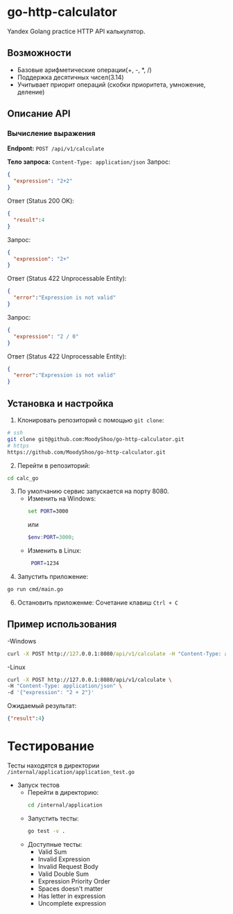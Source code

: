 # go-http-calculator
Yandex Golang practice 
HTTP API калькулятор.

## Возможности

- Базовые арифметические операции(+, -, *, /)
- Поддержка десятичных чисел(3.14)
- Учитывает приорит операций (скобки приоритета, умножение, деление)

## Описание API

### Вычисление выражения

**Endpont:** `POST /api/v1/calculate`

**Тело запроса:** `Content-Type: application/json`
Запрос:
```json
{
  "expression": "2+2"
}
```
Ответ (Status 200 OK):
```json
{
  "result":4
}
```

Запрос:
```json
{
  "expression": "2+"
}
```
Ответ (Status 422 Unprocessable Entity):
```json
{
  "error":"Expression is not valid"
}
```

Запрос:
```json
{
  "expression": "2 / 0"
}
```
Ответ (Status 422 Unprocessable Entity):
```json
{
  "error":"Expression is not valid"
}
```

## Установка и настройка

1. Клонировать репозиторий с помощью `git clone`:
```bash
# ssh
git clone git@github.com:MoodyShoo/go-http-calculator.git
# https 
https://github.com/MoodyShoo/go-http-calculator.git
```
2. Перейти в репозиторий:
```bash
cd calc_go
```
3. По умолчанию сервис запускается на порту 8080.
   - Изменить на Windows:
     ```cmd
     set PORT=3000
     ```
     или
     ```powershell
     $env:PORT=3000;
     ```
   - Изменить в Linux:
      ```bash
       PORT=1234
      ```
5. Запустить приложение:
```bash
go run cmd/main.go
```
6. Остановить приложенме:
   Сочетание клавиш `Ctrl + C`

## Пример использования
-Windows
```cmd
curl -X POST http://127.0.0.1:8080/api/v1/calculate -H "Content-Type: application/json" -d "{\"expression\": \"2 + 2\"}"
```
-Linux
```bash
curl -X POST http://127.0.0.1:8080/api/v1/calculate \
-H "Content-Type: application/json" \
-d '{"expression": "2 + 2"}'
```

Ожидаемый результат:
```json
{"result":4}
```

# Тестирование
Тесты находятся в директории `/internal/application/application_test.go`
- Запуск тестов
  - Перейти в директорию:
    ```bash
    cd /internal/application
    ```
  - Запустить тесты:
    ```bash
    go test -v . 
    ```
  - Доступные тесты:
    - Valid Sum
    - Invalid Expression
    - Invalid Request Body
    - Valid Double Sum
    - Expression Priority Order
    - Spaces doesn't matter
    - Has letter in expression
    - Uncomplete expression
